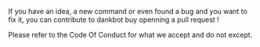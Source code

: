 If you have an idea, a new command or even found a bug and you want to fix it, you can contribute
to dankbot buy openning a pull request !

Please refer to the Code Of Conduct for what we accept and do not except.
